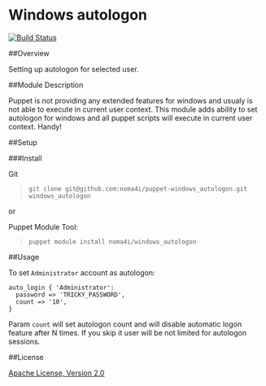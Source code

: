 # Windows autologon

[![Build Status](https://travis-ci.org/noma4i/puppet-windows_autologon.png)](https://travis-ci.org/noma4i/puppet-windows_autologon)

##Overview

Setting up autologon for selected user.

##Module Description

Puppet is not providing any extended features for windows and usualy is not able to execute in current user context. This module adds ability to set autologon
 for windows and all puppet scripts will execute in current user context. Handy!

##Setup

###Install

Git
> `git clone git@github.com:noma4i/puppet-windows_autologon.git windows_autologon`

or

Puppet Module Tool:
> `puppet module install noma4i/windows_autologon`

##Usage

To set `Administrator` account as autologon:

    auto_login { 'Administrator':
      password => 'TRICKY_PASSWORD',
      count => '10',
    }


Param `count` will set autologon count and will disable automatic logon feature after N times. If you skip it user will be not limited for autologon sessions.

##License

[Apache License, Version 2.0](http://www.apache.org/licenses/LICENSE-2.0.html)



